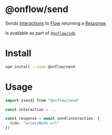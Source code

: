 # @onflow/send

Sends [Interactions](../interaction) to [Flow](https://onflow.org) returning a [Response](../response).

Is available as part of [`@onflow/sdk`](../sdk)

# Install

```bash
npm install --save @onflow/send
```

# Usage

```javascript
import {send} from "@onflow/send"

const interaction = ...

const response = await send(interaction, {
  node: "accessNode url"
})
```
